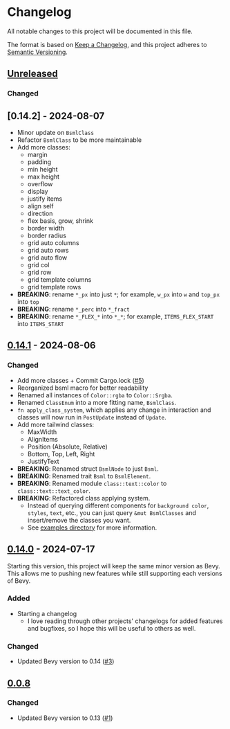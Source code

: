 # Changelog

All notable changes to this project will be documented in this file.

The format is based on [Keep a Changelog](https://keepachangelog.com/en/1.1.0/),
and this project adheres to [Semantic Versioning](https://semver.org/spec/v2.0.0.html).

## [Unreleased]

### Changed

[unreleased]: https://github.com/PoOnesNerfect/bevy_bsml/compare/v0.14.1...main

## [0.14.2] - 2024-08-07

- Minor update on `BsmlClass`
- Refactor `BsmlClass` to be more maintainable
- Add more classes:
  - margin
  - padding
  - min height
  - max height
  - overflow
  - display
  - justify items
  - align self
  - direction
  - flex basis, grow, shrink
  - border width
  - border radius
  - grid auto columns
  - grid auto rows
  - grid auto flow
  - grid col
  - grid row
  - grid template columns
  - grid template rows
- **BREAKING**: rename `*_px` into just `*`; for example, `w_px` into `w` and `top_px` into `top`
- **BREAKING**: rename `*_perc` into `*_fract`
- **BREAKING**: rename `*_FLEX_*` into `*_*`; for example, `ITEMS_FLEX_START` into `ITEMS_START`

## [0.14.1] - 2024-08-06

### Changed

- Add more classes + Commit Cargo.lock ([#5])
- Reorganized bsml macro for better readability
- Renamed all instances of `Color::rgba` to `Color::Srgba`.
- Renamed `ClassEnum` into a more fitting name, `BsmlClass`.
- `fn apply_class_system`, which applies any change in interaction and classes
  will now run in `PostUpdate` instead of `Update`.
- Add more tailwind classes:
  - MaxWidth
  - AlignItems
  - Position (Absolute, Relative)
  - Bottom, Top, Left, Right
  - JustifyText
- **BREAKING**: Renamed struct `BsmlNode` to just `Bsml`.
- **BREAKING**: Renamed trait `Bsml` to `BsmlElement`.
- **BREAKING**: Renamed module `class::text::color` to `class::text::text_color`.
- **BREAKING**: Refactored class applying system.
  - Instead of querying different components for `background color`, `styles`, `text`,
    etc., you can just query `&mut BsmlClasses` and insert/remove the classes you want.
  - See [examples directory] for more information.

[#5]: https://github.com/PoOnesNerfect/bevy_bsml/pull/5
[examples directory]: https://github.com/PoOnesNerfect/bevy_bsml/tree/main/examples
[0.14.1]: https://github.com/PoOnesNerfect/bevy_bsml/compare/v0.14.0...v0.14.1

## [0.14.0] - 2024-07-17

Starting this version, this project will keep the same minor version as Bevy.
This allows me to pushing new features while still supporting each versions of Bevy.

[0.14.0]: https://github.com/PoOnesNerfect/bevy_bsml/compare/v0.0.8...v0.14.0

### Added

- Starting a changelog
  - I love reading through other projects' changelogs for added features and bugfixes, so I hope
    this will be useful to others as well.

### Changed

- Updated Bevy version to 0.14 ([#3])

[#3]: https://github.com/PoOnesNerfect/bevy_bsml/pull/3

## [0.0.8]

### Changed

- Updated Bevy version to 0.13 ([#1])

[#1]: https://github.com/PoOnesNerfect/bevy_bsml/pull/1
[0.0.8]: https://github.com/PoOnesNerfect/bevy_bsml/compare/v0.0.7...v0.0.8
